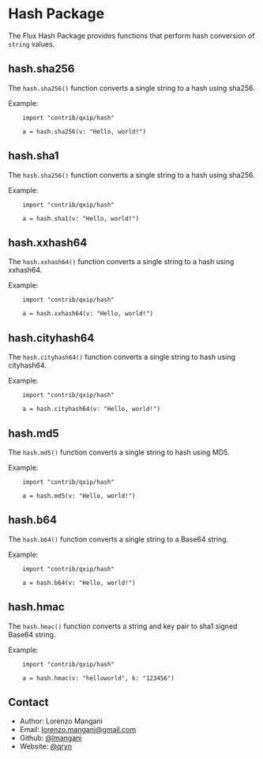# Hash Package

The Flux Hash Package provides functions that perform hash conversion of `string` values.

## hash.sha256
The `hash.sha256()` function converts a single string to a hash using sha256.

Example:

```
    import "contrib/qxip/hash"

    a = hash.sha256(v: "Hello, world!")
```

## hash.sha1
The `hash.sha256()` function converts a single string to a hash using sha256.

Example:

```
    import "contrib/qxip/hash"

    a = hash.sha1(v: "Hello, world!")
```

## hash.xxhash64
The `hash.xxhash64()` function converts a single string to a hash using xxhash64.

Example:

```
    import "contrib/qxip/hash"

    a = hash.xxhash64(v: "Hello, world!")
```

## hash.cityhash64
The `hash.cityhash64()` function converts a single string to hash using cityhash64.

Example:

```
    import "contrib/qxip/hash"

    a = hash.cityhash64(v: "Hello, world!")
```

## hash.md5
The `hash.md5()` function converts a single string to hash using MD5.

Example:

```
    import "contrib/qxip/hash"

    a = hash.md5(v: "Hello, world!")
```

## hash.b64
The `hash.b64()` function converts a single string to a Base64 string.

Example:

```
    import "contrib/qxip/hash"

    a = hash.b64(v: "Hello, world!")
```

## hash.hmac
The `hash.hmac()` function converts a string and key pair to sha1 signed Base64 string.

Example:

```
    import "contrib/qxip/hash"

    a = hash.hmac(v: "helloworld", k: "123456")
```

## Contact
- Author: Lorenzo Mangani
- Email: lorenzo.mangani@gmail.com
- Github: [@lmangani](https://github.com/lmangani)
- Website: [@qryn](https://qryn.dev)
